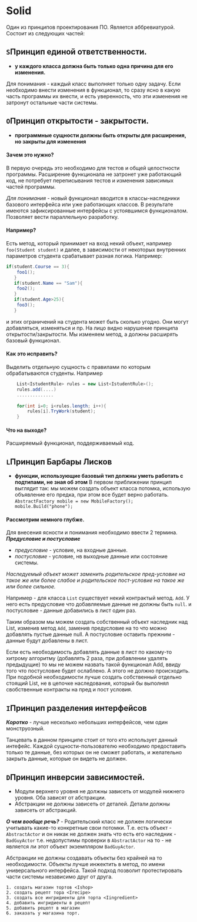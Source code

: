 # Solid
Один из принципов проектирования ПО. Является аббревиатурой. Состоит из следующих частей:

## ``S``Принцип единой ответственности. 
- **у каждого класса должна быть только одна причина для его изменения.**

Для понимания - каждый класс выполняет только одну задачу. Если необходимо внести изменения в функционал, то сразу ясно в какую часть программы их внести, и есть уверенность, что эти изменения не затронут остальные части системы.

## ``O``Принцип открытости - закрытости.
- **программные сущности должны быть открыты для расширения, но закрыты для изменения**

#### Зачем это нужно?
В первую очередь это необходимо для тестов и общей целостности программы. Расширение функционала не затронет уже работающий код, не потребует переписывания тестов и изменения зависимых частей программы.

*Для понимания* - новый функционал вводится в классы-наследники базового интерфейса или уже работающих классов. В результате имеются зафиксированные интерфейсы с устоявшимся функционалом. Позволяет вести параллельную разработку. 

#### Например?

Есть метод, который принимает на вход некий объект, например ```foo(Student student)``` и далее, в зависимости от некоторых внутренних параметров студента срабатывает разная логика. Например:

```C#
if(student.Course == 3){
   	foo1();
   }
   if(student.Name == "Sam"){
   	foo2();
   }
   if(student.Age>25){
   	foo3();
   }
   ```
   
и этих ограничений на студента может быть сколько угодно. Они могут добавляться, изменяться и пр. На лицо видно нарушение принципа открытости/закрытости. Мы изменяем метод, а должны расширять базовый функционал.

#### Как это исправить? ####
Выделить отдельную сущность с правилами по которым обрабатываются студенты. Например 
```C#
	List<IstudentRule> rules = new List<IstudentRule>();
    rules.add(....)
   	..............
    
    for(int i=0; i<rules.length; i++){
    	rules[i].TryWork(student);
    }
```
#### Что на выходе?

Расширяемый функционал, поддерживаемый код.

## ``L``Принцип Барбары Лисков
- **функции, использующие базовый тип должны уметь работать с подтипами, не зная об этом**
В первом приближении принцип выглядит так: мы можем создать объект класса потомка, использую объявление его предка, при этом все будет верно работать. ```AbstractFactory mobile = new MobileFactory(); mobile.Build("phone");```

#### Рассмотрим немного глубже. 
Для внесения ясности и понимания необходимо ввести 2 термина. ***Предусловие и постусловие***

- *предусловие* - условие, на входные данные. 
- *постусловие* - условие, нв выходные данные или состояние системы. 

*Наследуемый объект может заменить родительское пред-условие на такое же или более слабое и родительское пост-условие на такое же или более сильное.*

Например - для класса ```List``` существует некий контрактый метод. ```Add```. У него есть предусловие что добавляемые данные не должны быть ```null```. и постусловие - данные добавились в лист один раз. 

Таким образом мы можем создать собственный объект наследник над List, изменив метод ```Add```, заменив предусловие на то что можно добавлять пустые данные null. А постусловие оставить прежним - данные будут добавлены в лист. 

Если есть необходимость добавлять данные в лист по какому-то хитрому алгоритму (добавлять 2 раза, при добавлении удалять предыдущие) то мы не можем назвать такой функционал Add, ввиду того что постусловие будет ослаблено. А этого не должно происходить. При подобной необходимости лучше создать собственный отдельно стоящий List, не в цепочке наследования, который бы выполнял свобственные контракты на пред и пост условия.

## ``I``Принцип разделения интерфейсов

***Коротко*** - лучше несколько небольших интерфейсов, чем один монструозный. 

Танцевать в данном принципе стоит от того кто использует данный интефейс. Каждой сущности-пользователю необходимо предоставить только те данные, без которых он не сможет работать, и желательно закрыть данные, которые он видеть не должен. 

## ``D``Принцип инверсии зависимостей. 
- Модули верхнего уровня не должны зависеть от модулей нижнего уровня. Оба зависят от абстракции.
- Абстракции не должны зависеть от деталей. Детали должны зависеть от абстракций. 

***О чем вообще речь?*** - Родительский класс не должен логически учитывать какие-то конкретные свои потомки. Т.е. есть объект - ```AbstractActor``` и он никак не должен знать что есть его наследник - ```BadGuyActor``` т.е. недопустимы проверки в ```AbstractActor``` на то - не является ли этот объект экземпляром ```BadGuyActor```.

Абстракции не должны создавать объекты без крайней на то необходимости. Объекты лучше инжектить в метод, по имени универсального интерфейса. Такой подход позволит протестировать части системы независимо друг от друга. 
	
    1. создать магазин тортов <Ishop>
    2. создать рецепт тора <Irecipe>
    3. создать все ингридиенты для торта <Iingredient>
    4. добавить ингридиенты в рецепт
    5. добавить рецепт в магазин
    6. заказать у магазина торт. 





